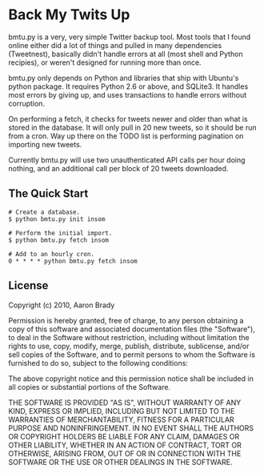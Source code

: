 Back My Twits Up
================

bmtu.py is a very, very simple Twitter backup tool. Most tools that I found
online either did a lot of things and pulled in many dependencies (Tweetnest),
basically didn't handle errors at all (most shell and Python recipies), or
weren't designed for running more than once.

bmtu.py only depends on Python and libraries that ship with Ubuntu's python
package. It requires Python 2.6 or above, and SQLite3. It handles most errors
by giving up, and uses transactions to handle errors without corruption.

On performing a fetch, it checks for tweets newer and older than what is stored
in the database. It will only pull in 20 new tweets, so it should be run from a
cron. Way up there on the TODO list is performing pagination on importing new
tweets.

Currently bmtu.py will use two unauthenticated API calls per hour doing
nothing, and an additional call per block of 20 tweets downloaded.

The Quick Start
---------------

	# Create a database.
	$ python bmtu.py init insom

	# Perform the initial import.
	$ python bmtu.py fetch insom

	# Add to an hourly cron.
	0 * * * * python bmtu.py fetch insom

License
-------

Copyright (c) 2010, Aaron Brady

Permission is hereby granted, free of charge, to any person obtaining a copy
of this software and associated documentation files (the "Software"), to deal
in the Software without restriction, including without limitation the rights
to use, copy, modify, merge, publish, distribute, sublicense, and/or sell
copies of the Software, and to permit persons to whom the Software is
furnished to do so, subject to the following conditions:

The above copyright notice and this permission notice shall be included in
all copies or substantial portions of the Software.

THE SOFTWARE IS PROVIDED "AS IS", WITHOUT WARRANTY OF ANY KIND, EXPRESS OR
IMPLIED, INCLUDING BUT NOT LIMITED TO THE WARRANTIES OF MERCHANTABILITY,
FITNESS FOR A PARTICULAR PURPOSE AND NONINFRINGEMENT. IN NO EVENT SHALL THE
AUTHORS OR COPYRIGHT HOLDERS BE LIABLE FOR ANY CLAIM, DAMAGES OR OTHER
LIABILITY, WHETHER IN AN ACTION OF CONTRACT, TORT OR OTHERWISE, ARISING FROM,
OUT OF OR IN CONNECTION WITH THE SOFTWARE OR THE USE OR OTHER DEALINGS IN
THE SOFTWARE.
